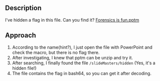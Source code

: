 ## Description
I've hidden a flag in this file. Can you find it? [Forensics is fun.pptm](https://mercury.picoctf.net/static/3944a59474f9f676942282c50b9c3675/Forensics%20is%20fun.pptm)

## Approach
1. According to the name(hint?), I just open the file with PowerPoint and check the macro, but there is no flag there.
2. After investigating, I knew that pptm can be unzip and try it.
3. After searching, I finally found the file `/slideMasters/hidden` (Yes, it's a hidden file!)
4. The file contains the flag in bash64, so you can get it after decoding.